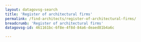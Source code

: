 ```yaml
---
layout: datagovsg-search
title: 'Register of architectural firms'
permalink: /find-architects/register-of-architectural-firms/
breadcrumb: 'Register of architectural firms'
datagovsg-id: 461161bc-6f8e-4f8d-84a6-deaed81b4a6c

---
```


